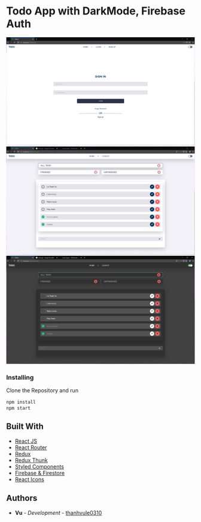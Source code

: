 # Todo App with DarkMode, Firebase Auth

![Thumbnail](1.png)
![Thumbnail2](2.png)
![Thumbnail3](3.png)

### Installing

Clone the Repository and run

```
npm install
npm start
```

## Built With

- [React JS](https://reactjs.org/)
- [React Router](https://github.com/ReactTraining/react-router)
- [Redux](https://redux.js.org/)
- [Redux Thunk](https://github.com/reduxjs/redux-thunk)
- [Styled Components](https://www.styled-components.com)
- [Firebase & Firestore](https://firebase.google.com)
- [React Icons](https://react-icons.netlify.com/)

## Authors

- **Vu** - _Development_ - [thanhvule0310](https://github.com/thanhvule0310)
